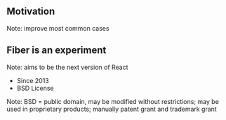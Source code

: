 ## Motivation

Note: improve most common cases


## Fiber is an experiment

Note: aims to be the next version of React


- Since 2013
- BSD License

Note: BSD = public domain, may be modified without restrictions; may be used in proprietary products; manually patent grant and trademark grant
